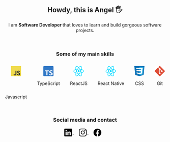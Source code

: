 <header align="center">
  <h2 align="center">Howdy, this is Angel 🖐</h2>
  <p align="center">I am <strong>Software Developer </strong>that loves to learn and build gorgeous software projects.</p>
</header>

<h3 align="center">Some of my main skills</h3>
<section align="center" style='display:flex; gap: 2rem; justify-content: center;'>
  <article>
    <header style=" display: flex; gap: 1rem; justify-content: center;">
      <img style='margin-top:12px' align="center" src="./src/assets/icons/logo-javascript-color.svg" alt="Logo de JavaScript" height="32px" width="32px"/>
    </header>
    <p>Javascript</p>
  </article>

  <article>
    <img style='margin-top:12px' align="center" src="./src/assets/icons/logo-typescript-color.svg" alt="Logo de Typescript" height="32px" width="32px"/>
    <p>TypeScript</p>
  </article>
  
  <article>
    <img style='margin-top:12px' align="center" src="./src/assets/icons/logo-react-color.svg" alt="Logo de React" height="32px" width="32px"/>
    <p>ReactJS</p>
  </article>

  <article>
    <img style='margin-top:12px' align="center" src="./src/assets/icons/logo-react-color.svg" alt="Logo de React Native" height="32px" width="32px"/>
    <p>React Native</p>
  </article>

  <article>
    <img style='margin-top:12px' align="center" src="./src/assets/icons/logo-css-color.svg" alt="Logo de CSS" height="32px" width="32px"/>
    <p>CSS</p>
  </article>

  <article>
    <img style='margin-top:12px' align="center" src="./src/assets/icons/logo-git.svg" alt="Logo de Git" height="32px" width="32px"/>
    <p>Git</p>
  </article>
</section>

<br />

<h3 align="center">Social media and contact</h3>
<footer align="center">
  <a href="https://www.linkedin.com/in/angel-valencia-arcega-4827b9239/" target="_blank" style='margin-right:14px'>
    <img align="center" src="./src/assets/icons/logo-linkedin.svg" alt="Mi perfil de Linkedin" height="28px" width="28px" />
  </a>
   <a href="https://www.instagram.com/valencia.arcega/" target="_blank" style='margin-right:14px'>
    <img align="center" src="./src/assets/icons/logo-instagram.svg" alt="Mi perfil de Instagram" height="28px" width="28px" />
  </a>
   <a href="https://www.facebook.com/valencia.arcega" target="_blank" style='margin-right:14px'>
    <img align="center" src="./src/assets/icons/logo-facebook.svg" alt="Mi perfil de Facebook" height="28px" width="28px"/>
  </a>
</footer>
